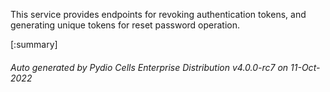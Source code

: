 






This service provides endpoints for revoking authentication tokens, and generating unique tokens for reset password operation.

[:summary]

###### Auto generated by Pydio Cells Enterprise Distribution v4.0.0-rc7 on 11-Oct-2022
